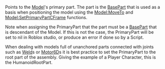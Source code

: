 Points to the [Model](https://developer.roblox.com/en-us/api-reference/class/Model)'s primary part. The part is the [BasePart](https://developer.roblox.com/en-us/api-reference/class/BasePart) that is used as a basis when positioning the model using the [Model:MoveTo](https://developer.roblox.com/en-us/api-reference/function/Model/MoveTo) and [Model:SetPrimaryPartCFrame](https://developer.roblox.com/en-us/api-reference/function/Model/SetPrimaryPartCFrame) functions.

Note when assigning the PrimaryPart that the part must be a [BasePart](https://developer.roblox.com/en-us/api-reference/class/BasePart) that is descendant of the Model. If this is not the case, the PrimaryPart will be set to nil in Roblox studio, or produce an error if done so by a Script.

When dealing with models full of unanchored parts connected with joints such as [Weld](https://developer.roblox.com/en-us/api-reference/class/Weld)s or [Motor6D](https://developer.roblox.com/en-us/api-reference/class/Motor6D)s it is best practice to set the PrimaryPart to the root part of the assembly. Giving the example of a Player Character, this is the HumanoidRootPart.